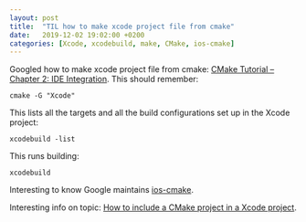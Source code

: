 ```yaml
---
layout: post
title:  "TIL how to make xcode project file from cmake"
date:   2019-12-02 19:02:00 +0200
categories: [Xcode, xcodebuild, make, CMake, ios-cmake]
---
```

Googled how to make xcode project file from cmake: [CMake Tutorial – Chapter 2: IDE Integration](https://www.johnlamp.net/cmake-tutorial-2-ide-integration.html). This should remember:

`cmake -G "Xcode"`

This lists all the targets and all the build configurations set up in the Xcode project:

`xcodebuild -list`

This runs building:

`xcodebuild`

Interesting to know Google maintains [ios-cmake](https://code.google.com/archive/p/ios-cmake/).

Interesting info on topic: [How to include a CMake project in a Xcode project](https://blog.tomtasche.at/2019/05/how-to-include-cmake-project-in-xcode.html).
